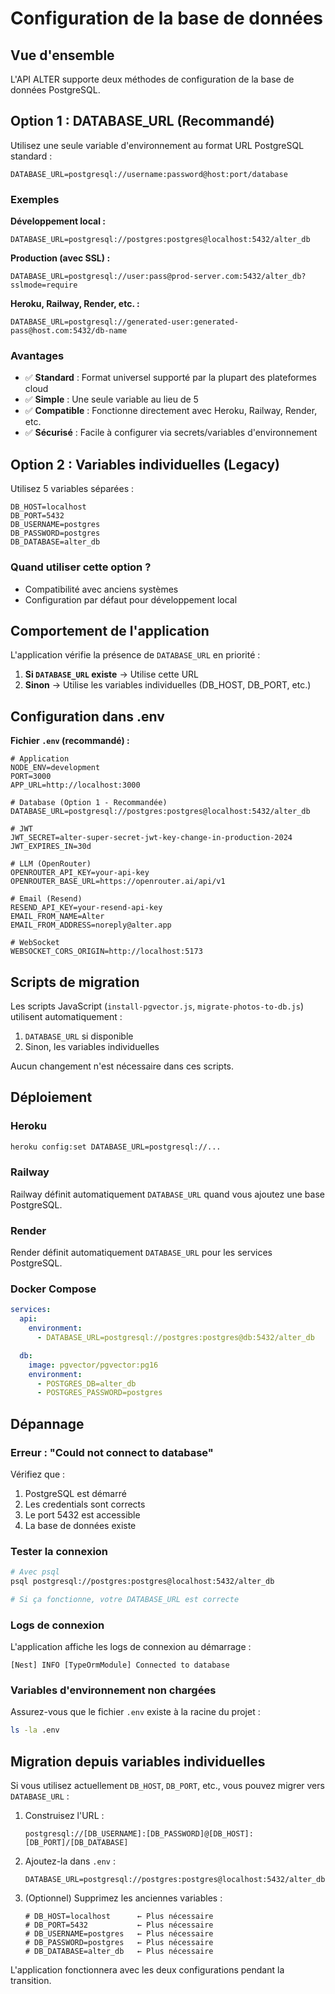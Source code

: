 # Configuration de la base de données

## Vue d'ensemble

L'API ALTER supporte deux méthodes de configuration de la base de données PostgreSQL.

## Option 1 : DATABASE_URL (Recommandé)

Utilisez une seule variable d'environnement au format URL PostgreSQL standard :

```env
DATABASE_URL=postgresql://username:password@host:port/database
```

### Exemples

**Développement local :**
```env
DATABASE_URL=postgresql://postgres:postgres@localhost:5432/alter_db
```

**Production (avec SSL) :**
```env
DATABASE_URL=postgresql://user:pass@prod-server.com:5432/alter_db?sslmode=require
```

**Heroku, Railway, Render, etc. :**
```env
DATABASE_URL=postgresql://generated-user:generated-pass@host.com:5432/db-name
```

### Avantages

- ✅ **Standard** : Format universel supporté par la plupart des plateformes cloud
- ✅ **Simple** : Une seule variable au lieu de 5
- ✅ **Compatible** : Fonctionne directement avec Heroku, Railway, Render, etc.
- ✅ **Sécurisé** : Facile à configurer via secrets/variables d'environnement

## Option 2 : Variables individuelles (Legacy)

Utilisez 5 variables séparées :

```env
DB_HOST=localhost
DB_PORT=5432
DB_USERNAME=postgres
DB_PASSWORD=postgres
DB_DATABASE=alter_db
```

### Quand utiliser cette option ?

- Compatibilité avec anciens systèmes
- Configuration par défaut pour développement local

## Comportement de l'application

L'application vérifie la présence de `DATABASE_URL` en priorité :

1. **Si `DATABASE_URL` existe** → Utilise cette URL
2. **Sinon** → Utilise les variables individuelles (DB_HOST, DB_PORT, etc.)

## Configuration dans .env

**Fichier `.env` (recommandé) :**
```env
# Application
NODE_ENV=development
PORT=3000
APP_URL=http://localhost:3000

# Database (Option 1 - Recommandée)
DATABASE_URL=postgresql://postgres:postgres@localhost:5432/alter_db

# JWT
JWT_SECRET=alter-super-secret-jwt-key-change-in-production-2024
JWT_EXPIRES_IN=30d

# LLM (OpenRouter)
OPENROUTER_API_KEY=your-api-key
OPENROUTER_BASE_URL=https://openrouter.ai/api/v1

# Email (Resend)
RESEND_API_KEY=your-resend-api-key
EMAIL_FROM_NAME=Alter
EMAIL_FROM_ADDRESS=noreply@alter.app

# WebSocket
WEBSOCKET_CORS_ORIGIN=http://localhost:5173
```

## Scripts de migration

Les scripts JavaScript (`install-pgvector.js`, `migrate-photos-to-db.js`) utilisent automatiquement :

1. `DATABASE_URL` si disponible
2. Sinon, les variables individuelles

Aucun changement n'est nécessaire dans ces scripts.

## Déploiement

### Heroku
```bash
heroku config:set DATABASE_URL=postgresql://...
```

### Railway
Railway définit automatiquement `DATABASE_URL` quand vous ajoutez une base PostgreSQL.

### Render
Render définit automatiquement `DATABASE_URL` pour les services PostgreSQL.

### Docker Compose
```yaml
services:
  api:
    environment:
      - DATABASE_URL=postgresql://postgres:postgres@db:5432/alter_db

  db:
    image: pgvector/pgvector:pg16
    environment:
      - POSTGRES_DB=alter_db
      - POSTGRES_PASSWORD=postgres
```

## Dépannage

### Erreur : "Could not connect to database"

Vérifiez que :
1. PostgreSQL est démarré
2. Les credentials sont corrects
3. Le port 5432 est accessible
4. La base de données existe

### Tester la connexion

```bash
# Avec psql
psql postgresql://postgres:postgres@localhost:5432/alter_db

# Si ça fonctionne, votre DATABASE_URL est correcte
```

### Logs de connexion

L'application affiche les logs de connexion au démarrage :
```
[Nest] INFO [TypeOrmModule] Connected to database
```

### Variables d'environnement non chargées

Assurez-vous que le fichier `.env` existe à la racine du projet :
```bash
ls -la .env
```

## Migration depuis variables individuelles

Si vous utilisez actuellement `DB_HOST`, `DB_PORT`, etc., vous pouvez migrer vers `DATABASE_URL` :

1. Construisez l'URL :
   ```
   postgresql://[DB_USERNAME]:[DB_PASSWORD]@[DB_HOST]:[DB_PORT]/[DB_DATABASE]
   ```

2. Ajoutez-la dans `.env` :
   ```env
   DATABASE_URL=postgresql://postgres:postgres@localhost:5432/alter_db
   ```

3. (Optionnel) Supprimez les anciennes variables :
   ```env
   # DB_HOST=localhost      ← Plus nécessaire
   # DB_PORT=5432           ← Plus nécessaire
   # DB_USERNAME=postgres   ← Plus nécessaire
   # DB_PASSWORD=postgres   ← Plus nécessaire
   # DB_DATABASE=alter_db   ← Plus nécessaire
   ```

L'application fonctionnera avec les deux configurations pendant la transition.
